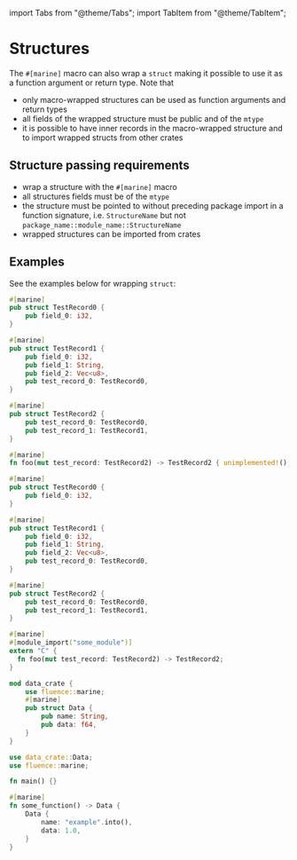 import Tabs from "@theme/Tabs";
import TabItem from "@theme/TabItem";

# Structures

The `#[marine]` macro can also wrap a `struct` making it possible to use it as a function argument or return type. Note that

* only macro-wrapped structures can be used as function arguments and return types
* all fields of the wrapped structure must be public and of the `mtype`
* it is possible to have inner records in the macro-wrapped structure and to import wrapped structs from other crates

## Structure passing requirements

* wrap a structure with the `#[marine]` macro
* all structures fields must be of the `mtype`
* the structure must be pointed to without preceding package import in a function signature, i.e. `StructureName` but not `package_name::module_name::StructureName`
* wrapped structures can be imported from crates

## Examples

See the examples below for wrapping `struct`:

<Tabs>
<TabItem value="Example 1" label="Example 1" default>

```rust
#[marine]
pub struct TestRecord0 {
    pub field_0: i32,
}

#[marine]
pub struct TestRecord1 {
    pub field_0: i32,
    pub field_1: String,
    pub field_2: Vec<u8>,
    pub test_record_0: TestRecord0,
}

#[marine]
pub struct TestRecord2 {
    pub test_record_0: TestRecord0,
    pub test_record_1: TestRecord1,
}

#[marine]
fn foo(mut test_record: TestRecord2) -> TestRecord2 { unimplemented!(); }
```

</TabItem>
<TabItem value="Example 2" label="Example 2" default>

```rust
#[marine]
pub struct TestRecord0 {
    pub field_0: i32,
}

#[marine]
pub struct TestRecord1 {
    pub field_0: i32,
    pub field_1: String,
    pub field_2: Vec<u8>,
    pub test_record_0: TestRecord0,
}

#[marine]
pub struct TestRecord2 {
    pub test_record_0: TestRecord0,
    pub test_record_1: TestRecord1,
}

#[marine]
#[module_import("some_module")]
extern "C" {
  fn foo(mut test_record: TestRecord2) -> TestRecord2;
}
```

</TabItem>
<TabItem value="Example 3" label="Example 3" default>

```rust
mod data_crate {
    use fluence::marine;
    #[marine]
    pub struct Data {
        pub name: String,
        pub data: f64,
    }
}

use data_crate::Data;
use fluence::marine;

fn main() {}

#[marine]
fn some_function() -> Data {
    Data {
        name: "example".into(),
        data: 1.0,
    }
}
```

</TabItem>
</Tabs>

